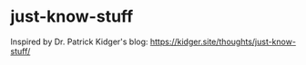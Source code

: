 # just-know-stuff
Inspired by Dr. Patrick Kidger's blog: https://kidger.site/thoughts/just-know-stuff/
